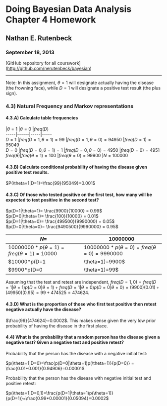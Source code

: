 Doing Bayesian Data Analysis
Chapter 4 Homework
========================================================

## Nathan E. Rutenbeck
### September 18, 2013
[GitHub repository for all courswork] (http://github.com/nerutenbeck/bayesian)

--------------------------------------------------------

Note: In this assignment, $\theta=1$ will designate actually having the disease (the frowning face), while $D=1$ will designate a positive test result (the plus sign).

### 4.3) Natural Frequency and Markov representations

#### 4.3.A) Calculate table frequencies

 |$\theta=1$  |$\theta=0$ |$freq(D)$   
-----|------|-----|-----  
$D=1$ |$freq(D=1,\theta=1)=99$ |$freq(D=1,\theta=0)=94950$  |$freq(D=1)=95049$  
$D=0$ |$freq(D=0,\theta=1)=1$ |$freq(D=0,\theta=0)=4950$ |$freq(D=0)=4951$  
$freq(\theta)$|$freq(\theta=1)=100$ |$freq(\theta=0)=99900$ |$N=100000$  

#### 4.3.B) Calculate conditional probability of having the disease given positive test results.

$P(\theta=1|D=1)=\frac{99}{95049}=0.001$ 

#### 4.3.C) Of those who tested positive on the first test, how many will be expected to test positive in the second test?


$p(D=1|\theta=1)= \frac{9900}{10000} = 0.99$  
$p(D=0|\theta=1)= \frac{100}{10000} = 0.01$  
$p(D=1|\theta=0)= \frac{499500}{9990000} = 0.05$  
$p(D=0|\theta=0)= \frac{9490500}{9990000} = 0.95$  

$N=$  |$10000000$  
------|----------|  
$10000000 * p(\theta=1)=freq(\theta=1)=10000$ |$10000000*p(\theta=0)=freq(\theta=0)=9990000$  
$10000*p(D=1|\theta=1)=9900$  |$9990000*p(D=1|\theta=0)=499500$  
$9900*p(D=0|\theta=1)=99$  |$499500*p(D=0|\theta=0)=474525$

Assuming that the test and retest are independent, $freq(D=1,0)=freq(D=1|\theta=1)p(D=0|\theta=1)+freq(D=1|\theta=0)p(D=0|\theta=0)=(9900)(0.01)+(49950)(0.95)=99+474525=474624$. 

#### 4.3.D) What is the proportion of those who first test positive then retest negative actually have the disease?

 $\frac{99}{474624}=0.0002$. This makes sense given the very low prior probability of having the disease in the first place.

#### 4.4) What is the probability that a random person has the disease given a negative test? Given a negative test and positive retest?

Probability that the person has the disease with a negative initial test:  
  
$p(\theta=1|D=0)=\frac{p(D=0|\theta=1)p(\theta=1)}{p(D=0)} = \frac{0.01*0.001}{0.94906}=0.00001$  

Probability that the person has the disease with negative initial test and positive retest:  

$p(\theta=1|D=0,1)=\frac{p(D=1|\theta=1)p(\theta=1)}{p(D=1)}=\frac{0.99*0.00001}{0.05094}=0.0002$  
